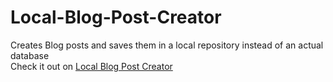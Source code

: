 # Local-Blog-Post-Creator
Creates Blog posts and saves them in a local repository instead of an actual database
<br>
Check it out on [Local Blog Post Creator](https://hendrixgotcodes.github.io/Local-Blog-Post-Creator/)
